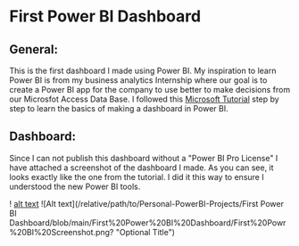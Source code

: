 # First Power BI Dashboard


## General:
This is the first dashboard I made using Power BI. My inspiration to learn Power BI is from my business analytics Internship 
where our goal is to create a Power BI app for the company to use better to make decisions from our Microsfot Access Data Base. 
I followed this [Microsoft Tutorial](https://learn.microsoft.com/en-us/power-bi/create-reports/desktop-excel-stunning-report) 
step by step to learn the basics of making a dashboard in Power BI.

## Dashboard:
Since I can not publish this dashboard without a "Power BI Pro License" I have attached a screenshot of the dashboard I made. As you can see, it
looks exactly like the one from the tutorial. I did it this way to ensure I understood the new Power BI tools.

! [alt text](https://github.com/Gavin-McCorry/Personal-PowerBI-Projects/blob/main/First%20Power%20BI%20Dashboard/First%20Powr%20BI%20Screenshot.png?raw=true)
![Alt text](/relative/path/to/Personal-PowerBI-Projects/First Power BI Dashboard/blob/main/First%20Power%20BI%20Dashboard/First%20Powr%20BI%20Screenshot.png? "Optional Title")
